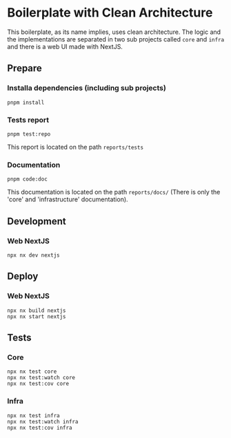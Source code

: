 ﻿# Boilerplate with Clean Architecture

This boilerplate, as its name implies, uses clean architecture. The logic and the implementations are separated in two sub projects called `core` and `infra` and there is a web UI made with NextJS.



## Prepare

### Installa dependencies (including sub projects) 

```shell
pnpm install
```

### Tests report

```shell
pnpm test:repo
```

This report is located on the path `reports/tests`

### Documentation

```shell
pnpm code:doc
```

This documentation is located on the path `reports/docs/` (There is only the 'core' and 'infrastructure' documentation).



## Development

### Web NextJS

```shell
npx nx dev nextjs
```



## Deploy

### Web NextJS

```shell
npx nx build nextjs
npx nx start nextjs
```



## Tests

### Core

```shell
npx nx test core
npx nx test:watch core
npx nx test:cov core
```

### Infra

```shell
npx nx test infra
npx nx test:watch infra
npx nx test:cov infra
```